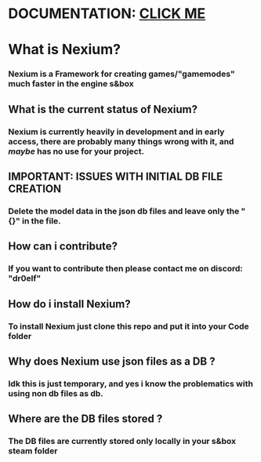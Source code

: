 # DOCUMENTATION: [CLICK ME](https://meow-meow-coders.gitbook.io/nexium/)

# What is Nexium?
### Nexium is a Framework for creating games/"gamemodes" much faster in the engine s&box

## What is the current status of Nexium?
### Nexium is currently heavily in development and in early access, there are probably many things wrong with it, and *maybe* has no use for your project.

## IMPORTANT: ISSUES WITH INITIAL DB FILE CREATION
### Delete the model data in the json db files and leave only the "{}" in the file.

## How can i contribute?
### If you want to contribute then please contact me on discord: "dr0elf"

## How do i install Nexium?
### To install Nexium just clone this repo and put it into your Code folder

## Why does Nexium use json files as a DB ?
### Idk this is just temporary, and yes i know the problematics with using non db files as db.

## Where are the DB files stored ?
### The DB files are currently stored only locally in your s&box steam folder
